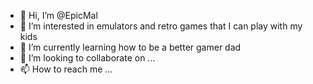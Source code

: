 - 👋 Hi, I’m @EpicMal
- 👀 I’m interested in emulators and retro games that I can play with my kids
- 🌱 I’m currently learning how to be a better gamer dad
- 💞️ I’m looking to collaborate on ...
- 📫 How to reach me ...

<!---
EpicMal/EpicMal is a ✨ special ✨ repository because its `README.md` (this file) appears on your GitHub profile.
You can click the Preview link to take a look at your changes.
--->
